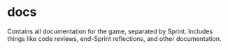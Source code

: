 # docs
Contains all documentation for the game, separated by Sprint. Includes things like code reviews, end-Sprint reflections, and other documentation.